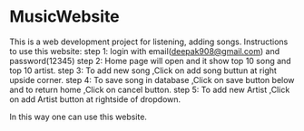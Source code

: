 # MusicWebsite
This is a web development project for listening, adding songs.
Instructions to use this website:
step 1: login with email(deepak908@gmail.com) and password(12345)
step 2: Home page will open and it show top 10 song and top 10 artist.
step 3: To add new song ,Click on add song buttun at right upside corner.
step 4: To save song in database ,Click on save button below and to return home ,Click on cancel button.
step 5: To add new Artist ,Click on add Artist button at rightside of dropdown.

In this way one can use this website. 
